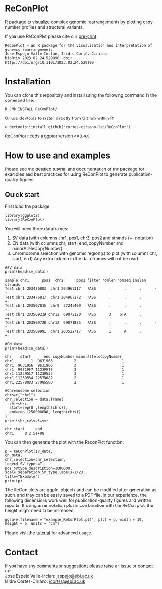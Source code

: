 # ReConPlot
R package to visualize complex genomic rearrangements by plotting copy number profiles and structural variants.

If you use ReConPlot please cite our [pre-print](https://www.biorxiv.org/content/10.1101/2023.02.24.529890v2)
```
ReConPlot – an R package for the visualization and interpretation of genomic rearrangements
Jose Espejo Valle-Inclán, Isidro Cortés-Ciriano
bioRxiv 2023.02.24.529890; doi: https://doi.org/10.1101/2023.02.24.529890
```

# Installation
You can clone this repository and install using the following command in the command line:
```
R CMD INSTALL ReConPlot/
```
Or use devtools to install directly from GitHub within R:
```
> devtools::install_github("cortes-ciriano-lab/ReConPlot")
```
ReConPlot needs a ggplot version >=3.4.0. 

# How to use and examples
Please see the detailed tutorial and documentation of the package for examples and best practices for using ReConPlot to generate publication-quality figures.

## Quick start
First load the package
```
library(ggplot2)
library(ReConPlot)
```
You will need three dataframes:
1. SV data (with columns chr1, pos1, chr2, pos2 and strands (+- notation)
2. CN data (with columns chr, start, end, copyNumber and minorAlleleCopyNumber)
3. Chromosome selection with genomic region(s) to plot (with columns chr, start, end)
Any extra column in the data frames will not be read. 

```
#SV data
print(head(sv_data))

sample chr1      pos1  chr2      pos2 filter homlen homseq inslen strands
Test chr1 203476803  chr1 204967317   PASS      .      .      .      -+
Test chr1 203476817  chr1 204967172   PASS      .      .      .      +-
Test chr1 203507815  chr9  37245409   PASS      .      .      .      +-
Test chr1 203509239 chr12  69072120   PASS      3    GTA      .      ++
Test chr1 203509728 chr12  69071885   PASS      .      .      .      -+
Test chr1 203509991  chr1 203522717   PASS      1      A      .      +-
```

```
#CN data
print(head(cn_data))

chr    start      end copyNumber minorAlleleCopyNumber
chr1        1  9631965          2                     1
chr1  9631966  9631966          3                     1
chr1  9631967 11239516          2                     1
chr1 11239517 11239533          3                     1
chr1 11239534 22578082          2                     1
chr1 22578083 27086500          2                     1
```
```
#Chromosome selection
chrs=c("chr1")
chr_selection = data.frame(
  chr=chrs,
  start=rep(0 ,length(chrs)),
  end=rep (250000000, length(chrs)) 
) 
print(chr_selection)

chr start     end
chr1     0 2.5e+08
```
You can then generate the plot with the ReconPlot function:
```
p = ReConPlot(sv_data,
cn_data,
chr_selection=chr_selection,
legend_SV_types=T,
pos_SVtype_description=1000000,
scale_separation_SV_type_labels=1/23,
title="Example")
print(p)
```
The ReCon plots are ggplot objects and can be modified after generation as such, and they can be easily saved to a PDF file.
In our experience, the following dimensions work well for publication-quality figures and written reports. If using an annotation plot in combination with the ReCon plot, the height might need to be increased.

```
ggsave(filename = "example_ReConPlot.pdf", plot = p, width = 19, height = 5, units = "cm")
```

Please visit the [tutorial](Tutorial/tutorial.pdf) for advanced usage.

# Contact
If you have any comments or suggestions please raise an issue or contact us:\
Jose Espejo Valle-Inclan: jespejo@ebi.ac.uk\
Isidro Cortes-Ciriano: icortes@ebi.ac.uk
